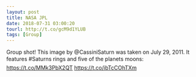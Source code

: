 ```yaml
---
layout: post
title: NASA JPL
date: 2018-07-31 03:00:20
tourl: http://t.co/gcM9d1YLUB
tags: [Group]
---
```

Group shot!
This image by @CassiniSaturn was taken on July 29, 2011. It features #Saturns rings and five of the planets moons: https://t.co/MMk3PbX2QT https://t.co/ibTcCOhTXm